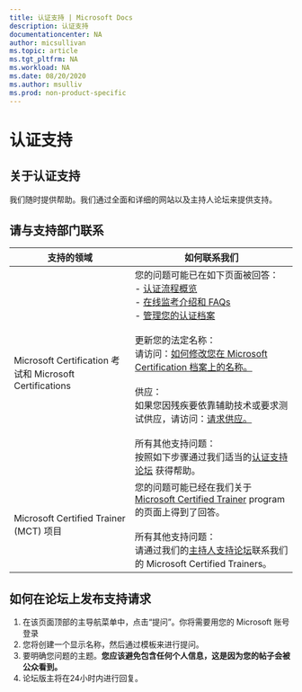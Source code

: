 ```yaml
---
title: 认证支持 | Microsoft Docs
description: 认证支持
documentationcenter: NA
author: micsullivan
ms.topic: article
ms.tgt_pltfrm: NA
ms.workload: NA
ms.date: 08/20/2020
ms.author: msulliv
ms.prod: non-product-specific
---
```

# 认证支持

## 关于认证支持

我们随时提供帮助。我们通过全面和详细的网站以及主持人论坛来提供支持。

## 请与支持部门联系

| 支持的领域 | 如何联系我们 |
| ------------- | --- |
| Microsoft Certification 考试和 Microsoft Certifications | 您的问题可能已在如下页面被回答：<br/> - [认证流程概览](/learn/certifications/certification-process-overview)<br/>- [在线监考介绍和 FAQs ](/learn/certifications/online-exams-intro) <br/>- [管理您的认证档案](/learn/certifications/manage-certification-profile)<br/><br/>更新您的法定名称：<br/>请访问：[如何修改您在 Microsoft Certification 档案上的名称。](/learn/certifications/manage-certification-profile#how-to-change-the-name-on-your-microsoft-certification-profile)<br/><br/>供应：<br/>如果您因残疾要依靠辅助技术或要求测试供应，请访问：[请求供应。](/learn/certifications/request-accommodations)<br/><br/>所有其他支持问题：<br/>按照如下步骤通过我们适当的[认证支持论坛](https://aka.ms/MCPForum) 获得帮助。|
| Microsoft Certified Trainer (MCT) 项目 | 您的问题可能已经在我们关于 [Microsoft Certified Trainer](/learn/certifications/mct-certification) program 的页面上得到了回答。<br/><br/>所有其他支持问题：<br/>请通过我们的[主持人支持论坛](https://trainingsupport.microsoft.com/en-us/tcmct/forum?sort=LastReplyDate&dir=Desc&tab=All&status=all&mod=&modAge=&advFil=&postedAfter=&postedBefore=&threadType=All&isFilterExpanded=false&page=1)联系我们的 Microsoft Certified Trainers。|

## 如何在论坛上发布支持请求

1. 在该页面顶部的主导航菜单中，点击“提问”。你将需要用您的 Microsoft 账号登录
2. 您将创建一个显示名称，然后通过模板来进行提问。
3. 要明确您问题的主题。**您应该避免包含任何个人信息，这是因为您的帖子会被公众看到。**
4. 论坛版主将在24小时内进行回复。